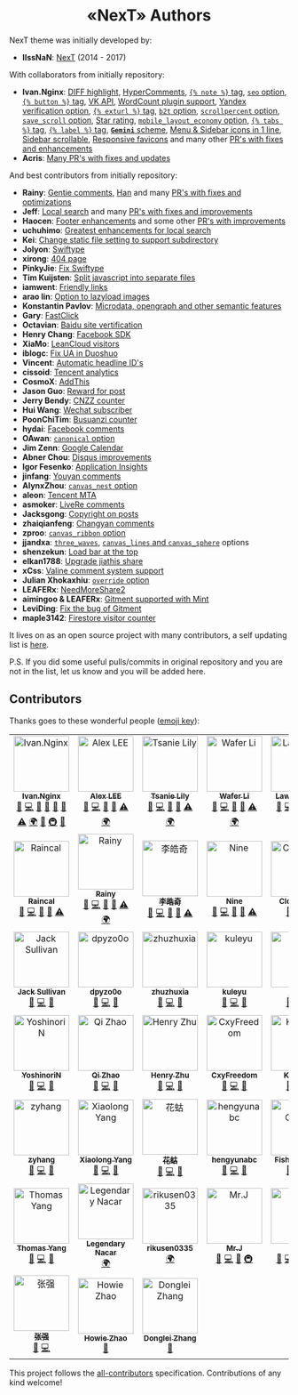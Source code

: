 # <div align="center">«NexT» Authors</div>

NexT theme was initially developed by:

- **IIssNaN**: [NexT](https://github.com/iissnan/hexo-theme-next) (2014 - 2017)

With collaborators from initially repository:

- **Ivan.Nginx**: [DIFF highlight](https://github.com/iissnan/hexo-theme-next/pull/1079),
                  [HyperComments](https://github.com/iissnan/hexo-theme-next/pull/1155),
                  [`{% note %}` tag](https://github.com/iissnan/hexo-theme-next/pull/1160),
                  [`seo` option](https://github.com/iissnan/hexo-theme-next/pull/1311),
                  [`{% button %}` tag](https://github.com/iissnan/hexo-theme-next/pull/1328),
                  [VK API](https://github.com/iissnan/hexo-theme-next/pull/1381),
                  [WordCount plugin support](https://github.com/iissnan/hexo-theme-next/pull/1381),
                  [Yandex verification option](https://github.com/iissnan/hexo-theme-next/pull/1381),
                  [`{% exturl %}` tag](https://github.com/iissnan/hexo-theme-next/pull/1438),
                  [`b2t` option](https://github.com/iissnan/hexo-theme-next/pull/1438),
                  [`scrollpercent` option](https://github.com/iissnan/hexo-theme-next/pull/1438),
                  [`save_scroll` option](https://github.com/iissnan/hexo-theme-next/pull/1574),
                  [Star rating](https://github.com/iissnan/hexo-theme-next/pull/1649),
                  [`mobile_layout_economy` option](https://github.com/iissnan/hexo-theme-next/pull/1697),
                  [`{% tabs %}` tag](https://github.com/iissnan/hexo-theme-next/pull/1697),
                  [`{% label %}` tag](https://github.com/iissnan/hexo-theme-next/pull/1697),
                  [**`Gemini`** scheme](https://github.com/iissnan/hexo-theme-next/pull/1697),
                  [Menu & Sidebar icons in 1 line](https://github.com/iissnan/hexo-theme-next/pull/1830),
                  [Sidebar scrollable](https://github.com/iissnan/hexo-theme-next/pull/1898),
                  [Responsive favicons](https://github.com/iissnan/hexo-theme-next/pull/1898)
                  and many other [PR's with fixes and enhancements](https://github.com/iissnan/hexo-theme-next/pulls?utf8=%E2%9C%93&q=is%3Apr%20author%3Aivan-nginx)
- **Acris**: [Many PR's with fixes and updates](https://github.com/iissnan/hexo-theme-next/pulls?utf8=%E2%9C%93&q=is%3Apr%20author%3AAcris)

And best contributors from initially repository:

- **Rainy**: [Gentie comments](https://github.com/iissnan/hexo-theme-next/pull/1301),
             [Han](https://github.com/iissnan/hexo-theme-next/pull/1598)
             and many [PR's with fixes and optimizations](https://github.com/iissnan/hexo-theme-next/pulls?utf8=%E2%9C%93&q=is%3Apr%20author%3Ageekrainy)
- **Jeff**: [Local search](https://github.com/iissnan/hexo-theme-next/pull/694)
            and many [PR's with fixes and improvements](https://github.com/iissnan/hexo-theme-next/pulls?utf8=%E2%9C%93&q=is%3Apr%20author%3Aflashlab)
- **Haocen**: [Footer enhancements](https://github.com/iissnan/hexo-theme-next/pull/1886)
              and some other [PR's with improvements](https://github.com/iissnan/hexo-theme-next/pulls?utf8=%E2%9C%93&q=is%3Apr%20author%3AHaocen)
- **uchuhimo**: [Greatest enhancements for local search](https://github.com/iissnan/hexo-theme-next/pulls?utf8=%E2%9C%93&q=is%3Apr%20author%3Auchuhimo)
- **Kei**: [Change static file setting to support subdirectory](https://github.com/iissnan/hexo-theme-next/pull/4)
- **Jolyon**: [Swiftype](https://github.com/iissnan/hexo-theme-next/pull/84)
- **xirong**: [404 page](https://github.com/iissnan/hexo-theme-next/pull/126)
- **PinkyJie**: [Fix Swiftype](https://github.com/iissnan/hexo-theme-next/pull/132)
- **Tim Kuijsten**: [Split javascript into separate files](https://github.com/iissnan/hexo-theme-next/pull/152)
- **iamwent**: [Friendly links](https://github.com/iissnan/hexo-theme-next/pull/250)
- **arao lin**: [Option to lazyload images](https://github.com/iissnan/hexo-theme-next/pull/269)
- **Konstantin Pavlov**: [Microdata, opengraph and other semantic features](https://github.com/iissnan/hexo-theme-next/pull/276)
- **Gary**: [FastClick](https://github.com/iissnan/hexo-theme-next/pull/324)
- **Octavian**: [Baidu site vertification](https://github.com/iissnan/hexo-theme-next/pull/367)
- **Henry Chang**: [Facebook SDK](https://github.com/iissnan/hexo-theme-next/pull/410)
- **XiaMo**: [LeanCloud visitors](https://github.com/iissnan/hexo-theme-next/pull/439)
- **iblogc**: [Fix UA in Duoshuo](https://github.com/iissnan/hexo-theme-next/pull/489)
- **Vincent**: [Automatic headline ID's](https://github.com/iissnan/hexo-theme-next/pull/588)
- **cissoid**: [Tencent analytics](https://github.com/iissnan/hexo-theme-next/pull/603)
- **CosmoX**: [AddThis](https://github.com/iissnan/hexo-theme-next/pull/660)
- **Jason Guo**: [Reward for post](https://github.com/iissnan/hexo-theme-next/pull/687)
- **Jerry Bendy**: [CNZZ counter](https://github.com/iissnan/hexo-theme-next/pull/712)
- **Hui Wang**: [Wechat subscriber](https://github.com/iissnan/hexo-theme-next/pull/788)
- **PoonChiTim**: [Busuanzi counter](https://github.com/iissnan/hexo-theme-next/pull/809)
- **hydai**: [Facebook comments](https://github.com/iissnan/hexo-theme-next/pull/925)
- **OAwan**: [`canonical` option](https://github.com/iissnan/hexo-theme-next/pull/931)
- **Jim Zenn**: [Google Calendar](https://github.com/iissnan/hexo-theme-next/pull/1167)
- **Abner Chou**: [Disqus improvements](https://github.com/iissnan/hexo-theme-next/pull/1173)
- **Igor Fesenko**: [Application Insights](https://github.com/iissnan/hexo-theme-next/pull/1257)
- **jinfang**: [Youyan comments](https://github.com/iissnan/hexo-theme-next/pull/1324)
- **AlynxZhou**: [`canvas_nest` option](https://github.com/iissnan/hexo-theme-next/pull/1327)
- **aleon**: [Tencent MTA](https://github.com/iissnan/hexo-theme-next/pull/1408)
- **asmoker**: [LiveRe comments](https://github.com/iissnan/hexo-theme-next/pull/1415)
- **Jacksgong**: [Copyright on posts](https://github.com/iissnan/hexo-theme-next/pull/1497)
- **zhaiqianfeng**: [Changyan comments](https://github.com/iissnan/hexo-theme-next/pull/1514)
- **zproo**: [`canvas_ribbon` option](https://github.com/iissnan/hexo-theme-next/pull/1565)
- **jjandxa**: [`three_waves`](https://github.com/iissnan/hexo-theme-next/pull/1534),
               [`canvas_lines` and `canvas_sphere`](https://github.com/iissnan/hexo-theme-next/pull/1595) options
- **shenzekun**: [Load bar at the top](https://github.com/iissnan/hexo-theme-next/pull/1689)
- **elkan1788**: [Upgrade jiathis share](https://github.com/iissnan/hexo-theme-next/pull/1796)
- **xCss**: [Valine comment system support](https://github.com/iissnan/hexo-theme-next/pull/1811)
- **Julian Xhokaxhiu**: [`override` option](https://github.com/iissnan/hexo-theme-next/pull/1861)
- **LEAFERx**: [NeedMoreShare2](https://github.com/iissnan/hexo-theme-next/pull/1913)
- **aimingoo & LEAFERx**: [Gitment supported with Mint](https://github.com/iissnan/hexo-theme-next/pull/1919)
- **LeviDing**: [Fix the bug of Gitment](https://github.com/iissnan/hexo-theme-next/pull/1944)
- **maple3142**: [Firestore visitor counter](https://github.com/iissnan/hexo-theme-next/pull/1978)

It lives on as an open source project with many contributors, a self updating list is [here](https://github.com/theme-next/hexo-theme-next/graphs/contributors).

P.S. If you did some useful pulls/commits in original repository and you are not in the list, let us know and you will be added here.

## Contributors

Thanks goes to these wonderful people ([emoji key](https://github.com/kentcdodds/all-contributors#emoji-key)):
<!-- ALL-CONTRIBUTORS-LIST:START - Do not remove or modify this section -->
<!-- prettier-ignore -->
<table>
  <tr>
    <td align="center"><a href="https://almostover.ru"><img src="https://avatars2.githubusercontent.com/u/16944225?v=4" width="100px;" alt="Ivan.Nginx"/><br /><sub><b>Ivan.Nginx</b></sub></a><br /><a href="https://github.com/theme-next/hexo-theme-next/issues?q=author%3Aivan-nginx" title="Bug reports">🐛</a> <a href="https://github.com/theme-next/hexo-theme-next/commits?author=ivan-nginx" title="Code">💻</a> <a href="https://github.com/theme-next/hexo-theme-next/commits?author=ivan-nginx" title="Documentation">📖</a> <a href="#ideas-ivan-nginx" title="Ideas, Planning, & Feedback">🤔</a> <a href="#blog-ivan-nginx" title="Blogposts">📝</a> <a href="#review-ivan-nginx" title="Reviewed Pull Requests">👀</a> <a href="https://github.com/theme-next/hexo-theme-next/commits?author=ivan-nginx" title="Tests">⚠️</a> <a href="#translation-ivan-nginx" title="Translation">🌍</a> <a href="#design-ivan-nginx" title="Design">🎨</a> <a href="#infra-ivan-nginx" title="Infrastructure (Hosting, Build-Tools, etc)">🚇</a> <a href="#maintenance-ivan-nginx" title="Maintenance">🚧</a></td>
    <td align="center"><a href="http://saili.science"><img src="https://avatars3.githubusercontent.com/u/8521181?v=4" width="100px;" alt="Alex LEE"/><br /><sub><b>Alex LEE</b></sub></a><br /><a href="https://github.com/theme-next/hexo-theme-next/issues?q=author%3Asli1989" title="Bug reports">🐛</a> <a href="https://github.com/theme-next/hexo-theme-next/commits?author=sli1989" title="Code">💻</a> <a href="https://github.com/theme-next/hexo-theme-next/commits?author=sli1989" title="Documentation">📖</a> <a href="#review-sli1989" title="Reviewed Pull Requests">👀</a> <a href="https://github.com/theme-next/hexo-theme-next/commits?author=sli1989" title="Tests">⚠️</a> <a href="#translation-sli1989" title="Translation">🌍</a></td>
    <td align="center"><a href="https://tsanie.us"><img src="https://avatars1.githubusercontent.com/u/980449?v=4" width="100px;" alt="Tsanie Lily"/><br /><sub><b>Tsanie Lily</b></sub></a><br /><a href="https://github.com/theme-next/hexo-theme-next/issues?q=author%3Atsanie" title="Bug reports">🐛</a> <a href="https://github.com/theme-next/hexo-theme-next/commits?author=tsanie" title="Code">💻</a> <a href="https://github.com/theme-next/hexo-theme-next/commits?author=tsanie" title="Documentation">📖</a> <a href="#review-tsanie" title="Reviewed Pull Requests">👀</a> <a href="https://github.com/theme-next/hexo-theme-next/commits?author=tsanie" title="Tests">⚠️</a> <a href="#translation-tsanie" title="Translation">🌍</a></td>
    <td align="center"><a href="https://wafer.li"><img src="https://avatars1.githubusercontent.com/u/12459199?v=4" width="100px;" alt="Wafer Li"/><br /><sub><b>Wafer Li</b></sub></a><br /><a href="https://github.com/theme-next/hexo-theme-next/issues?q=author%3Awafer-li" title="Bug reports">🐛</a> <a href="https://github.com/theme-next/hexo-theme-next/commits?author=wafer-li" title="Code">💻</a> <a href="https://github.com/theme-next/hexo-theme-next/commits?author=wafer-li" title="Documentation">📖</a> <a href="#review-wafer-li" title="Reviewed Pull Requests">👀</a> <a href="https://github.com/theme-next/hexo-theme-next/commits?author=wafer-li" title="Tests">⚠️</a> <a href="#translation-wafer-li" title="Translation">🌍</a></td>
    <td align="center"><a href="https://leaferx.online"><img src="https://avatars2.githubusercontent.com/u/20595509?v=4" width="100px;" alt="Lawrence Ye"/><br /><sub><b>Lawrence Ye</b></sub></a><br /><a href="https://github.com/theme-next/hexo-theme-next/issues?q=author%3ALEAFERx" title="Bug reports">🐛</a> <a href="https://github.com/theme-next/hexo-theme-next/commits?author=LEAFERx" title="Code">💻</a> <a href="https://github.com/theme-next/hexo-theme-next/commits?author=LEAFERx" title="Documentation">📖</a> <a href="#review-LEAFERx" title="Reviewed Pull Requests">👀</a> <a href="https://github.com/theme-next/hexo-theme-next/commits?author=LEAFERx" title="Tests">⚠️</a> <a href="#translation-LEAFERx" title="Translation">🌍</a></td>
    <td align="center"><a href="https://blog.maple3142.net/"><img src="https://avatars1.githubusercontent.com/u/9370547?v=4" width="100px;" alt="maple"/><br /><sub><b>maple</b></sub></a><br /><a href="https://github.com/theme-next/hexo-theme-next/issues?q=author%3Amaple3142" title="Bug reports">🐛</a> <a href="https://github.com/theme-next/hexo-theme-next/commits?author=maple3142" title="Code">💻</a> <a href="https://github.com/theme-next/hexo-theme-next/commits?author=maple3142" title="Documentation">📖</a> <a href="#review-maple3142" title="Reviewed Pull Requests">👀</a> <a href="https://github.com/theme-next/hexo-theme-next/commits?author=maple3142" title="Tests">⚠️</a> <a href="#translation-maple3142" title="Translation">🌍</a></td>
  </tr>
  <tr>
    <td align="center"><a href="https://raincal.com"><img src="https://avatars1.githubusercontent.com/u/6279478?v=4" width="100px;" alt="Raincal"/><br /><sub><b>Raincal</b></sub></a><br /><a href="https://github.com/theme-next/hexo-theme-next/issues?q=author%3ARaincal" title="Bug reports">🐛</a> <a href="https://github.com/theme-next/hexo-theme-next/commits?author=Raincal" title="Code">💻</a> <a href="https://github.com/theme-next/hexo-theme-next/commits?author=Raincal" title="Documentation">📖</a> <a href="#review-Raincal" title="Reviewed Pull Requests">👀</a> <a href="https://github.com/theme-next/hexo-theme-next/commits?author=Raincal" title="Tests">⚠️</a></td>
    <td align="center"><a href="https://rainylog.com"><img src="https://avatars1.githubusercontent.com/u/7333266?v=4" width="100px;" alt="Rainy"/><br /><sub><b>Rainy</b></sub></a><br /><a href="https://github.com/theme-next/hexo-theme-next/issues?q=author%3Ageekrainy" title="Bug reports">🐛</a> <a href="https://github.com/theme-next/hexo-theme-next/commits?author=geekrainy" title="Code">💻</a> <a href="https://github.com/theme-next/hexo-theme-next/commits?author=geekrainy" title="Documentation">📖</a> <a href="#review-geekrainy" title="Reviewed Pull Requests">👀</a> <a href="https://github.com/theme-next/hexo-theme-next/commits?author=geekrainy" title="Tests">⚠️</a> <a href="#translation-geekrainy" title="Translation">🌍</a></td>
    <td align="center"><a href="https://liolok.github.io/"><img src="https://avatars0.githubusercontent.com/u/34574198?v=4" width="100px;" alt="李皓奇"/><br /><sub><b>李皓奇</b></sub></a><br /><a href="https://github.com/theme-next/hexo-theme-next/issues?q=author%3Aliolok" title="Bug reports">🐛</a> <a href="https://github.com/theme-next/hexo-theme-next/commits?author=liolok" title="Code">💻</a> <a href="https://github.com/theme-next/hexo-theme-next/commits?author=liolok" title="Documentation">📖</a> <a href="#review-liolok" title="Reviewed Pull Requests">👀</a> <a href="https://github.com/theme-next/hexo-theme-next/commits?author=liolok" title="Tests">⚠️</a></td>
    <td align="center"><a href="http://ioliu.cn"><img src="https://avatars2.githubusercontent.com/u/10877162?v=4" width="100px;" alt="Nine"/><br /><sub><b>Nine</b></sub></a><br /><a href="https://github.com/theme-next/hexo-theme-next/issues?q=author%3AxCss" title="Bug reports">🐛</a> <a href="https://github.com/theme-next/hexo-theme-next/commits?author=xCss" title="Code">💻</a> <a href="https://github.com/theme-next/hexo-theme-next/commits?author=xCss" title="Documentation">📖</a> <a href="#review-xCss" title="Reviewed Pull Requests">👀</a> <a href="https://github.com/theme-next/hexo-theme-next/commits?author=xCss" title="Tests">⚠️</a></td>
    <td align="center"><a href="https://github.com/jackey8616"><img src="https://avatars0.githubusercontent.com/u/12930377?v=4" width="100px;" alt="Clooooode"/><br /><sub><b>Clooooode</b></sub></a><br /><a href="https://github.com/theme-next/hexo-theme-next/issues?q=author%3Ajackey8616" title="Bug reports">🐛</a> <a href="https://github.com/theme-next/hexo-theme-next/commits?author=jackey8616" title="Code">💻</a> <a href="https://github.com/theme-next/hexo-theme-next/commits?author=jackey8616" title="Documentation">📖</a></td>
    <td align="center"><a href="https://github.com/xu-song"><img src="https://avatars3.githubusercontent.com/u/13825126?v=4" width="100px;" alt="Xu Song"/><br /><sub><b>Xu Song</b></sub></a><br /><a href="https://github.com/theme-next/hexo-theme-next/issues?q=author%3Axu-song" title="Bug reports">🐛</a> <a href="https://github.com/theme-next/hexo-theme-next/commits?author=xu-song" title="Code">💻</a> <a href="https://github.com/theme-next/hexo-theme-next/commits?author=xu-song" title="Documentation">📖</a></td>
  </tr>
  <tr>
    <td align="center"><a href="https://github.com/HuntedCodes"><img src="https://avatars3.githubusercontent.com/u/10931391?v=4" width="100px;" alt="Jack Sullivan"/><br /><sub><b>Jack Sullivan</b></sub></a><br /><a href="https://github.com/theme-next/hexo-theme-next/issues?q=author%3AHuntedCodes" title="Bug reports">🐛</a> <a href="https://github.com/theme-next/hexo-theme-next/commits?author=HuntedCodes" title="Code">💻</a> <a href="https://github.com/theme-next/hexo-theme-next/commits?author=HuntedCodes" title="Documentation">📖</a></td>
    <td align="center"><a href="https://github.com/dpyzo0o"><img src="https://avatars1.githubusercontent.com/u/24768249?v=4" width="100px;" alt="dpyzo0o"/><br /><sub><b>dpyzo0o</b></sub></a><br /><a href="https://github.com/theme-next/hexo-theme-next/issues?q=author%3Adpyzo0o" title="Bug reports">🐛</a> <a href="https://github.com/theme-next/hexo-theme-next/commits?author=dpyzo0o" title="Code">💻</a> <a href="https://github.com/theme-next/hexo-theme-next/commits?author=dpyzo0o" title="Documentation">📖</a></td>
    <td align="center"><a href="http://zhuzhuyule.com"><img src="https://avatars1.githubusercontent.com/u/11242146?v=4" width="100px;" alt="zhuzhuxia"/><br /><sub><b>zhuzhuxia</b></sub></a><br /><a href="https://github.com/theme-next/hexo-theme-next/issues?q=author%3Azhuzhuyule" title="Bug reports">🐛</a> <a href="https://github.com/theme-next/hexo-theme-next/commits?author=zhuzhuyule" title="Code">💻</a> <a href="https://github.com/theme-next/hexo-theme-next/commits?author=zhuzhuyule" title="Documentation">📖</a></td>
    <td align="center"><a href="https://kuleyu-hugo.netlify.com/"><img src="https://avatars0.githubusercontent.com/u/25771340?v=4" width="100px;" alt="kuleyu"/><br /><sub><b>kuleyu</b></sub></a><br /><a href="https://github.com/theme-next/hexo-theme-next/issues?q=author%3Akuleyu" title="Bug reports">🐛</a> <a href="https://github.com/theme-next/hexo-theme-next/commits?author=kuleyu" title="Code">💻</a> <a href="https://github.com/theme-next/hexo-theme-next/commits?author=kuleyu" title="Documentation">📖</a></td>
    <td align="center"><a href="http://jdhao.github.io"><img src="https://avatars2.githubusercontent.com/u/16662357?v=4" width="100px;" alt="jdhao"/><br /><sub><b>jdhao</b></sub></a><br /><a href="https://github.com/theme-next/hexo-theme-next/issues?q=author%3Ajdhao" title="Bug reports">🐛</a> <a href="https://github.com/theme-next/hexo-theme-next/commits?author=jdhao" title="Code">💻</a> <a href="https://github.com/theme-next/hexo-theme-next/commits?author=jdhao" title="Documentation">📖</a></td>
    <td align="center"><a href="http://www.albertgao.xyz"><img src="https://avatars1.githubusercontent.com/u/18282328?v=4" width="100px;" alt="AlbertGao"/><br /><sub><b>AlbertGao</b></sub></a><br /><a href="https://github.com/theme-next/hexo-theme-next/issues?q=author%3AAlbert-Gao" title="Bug reports">🐛</a> <a href="https://github.com/theme-next/hexo-theme-next/commits?author=Albert-Gao" title="Code">💻</a> <a href="https://github.com/theme-next/hexo-theme-next/commits?author=Albert-Gao" title="Documentation">📖</a></td>
  </tr>
  <tr>
    <td align="center"><a href="https://yoshinorin.net/"><img src="https://avatars0.githubusercontent.com/u/11273093?v=4" width="100px;" alt="YoshinoriN"/><br /><sub><b>YoshinoriN</b></sub></a><br /><a href="https://github.com/theme-next/hexo-theme-next/issues?q=author%3AYoshinoriN" title="Bug reports">🐛</a> <a href="https://github.com/theme-next/hexo-theme-next/commits?author=YoshinoriN" title="Code">💻</a> <a href="https://github.com/theme-next/hexo-theme-next/commits?author=YoshinoriN" title="Documentation">📖</a></td>
    <td align="center"><a href="https://zhaoqi99.github.io/"><img src="https://avatars3.githubusercontent.com/u/25344334?v=4" width="100px;" alt="Qi Zhao"/><br /><sub><b>Qi Zhao</b></sub></a><br /><a href="https://github.com/theme-next/hexo-theme-next/issues?q=author%3AZhaoQi99" title="Bug reports">🐛</a> <a href="https://github.com/theme-next/hexo-theme-next/commits?author=ZhaoQi99" title="Code">💻</a> <a href="https://github.com/theme-next/hexo-theme-next/commits?author=ZhaoQi99" title="Documentation">📖</a></td>
    <td align="center"><a href="https://changchen.me/"><img src="https://avatars2.githubusercontent.com/u/6239652?v=4" width="100px;" alt="Henry Zhu"/><br /><sub><b>Henry Zhu</b></sub></a><br /><a href="https://github.com/theme-next/hexo-theme-next/issues?q=author%3Adaya0576" title="Bug reports">🐛</a> <a href="https://github.com/theme-next/hexo-theme-next/commits?author=daya0576" title="Code">💻</a> <a href="https://github.com/theme-next/hexo-theme-next/commits?author=daya0576" title="Documentation">📖</a></td>
    <td align="center"><a href="https://github.com/cxyfreedom"><img src="https://avatars1.githubusercontent.com/u/8132652?v=4" width="100px;" alt="CxyFreedom"/><br /><sub><b>CxyFreedom</b></sub></a><br /><a href="https://github.com/theme-next/hexo-theme-next/issues?q=author%3Acxyfreedom" title="Bug reports">🐛</a> <a href="https://github.com/theme-next/hexo-theme-next/commits?author=cxyfreedom" title="Code">💻</a> <a href="https://github.com/theme-next/hexo-theme-next/commits?author=cxyfreedom" title="Documentation">📖</a></td>
    <td align="center"><a href="https://kaitohh.com/"><img src="https://avatars1.githubusercontent.com/u/13927774?v=4" width="100px;" alt="KaitoHH"/><br /><sub><b>KaitoHH</b></sub></a><br /><a href="https://github.com/theme-next/hexo-theme-next/issues?q=author%3AKaitoHH" title="Bug reports">🐛</a> <a href="https://github.com/theme-next/hexo-theme-next/commits?author=KaitoHH" title="Code">💻</a> <a href="https://github.com/theme-next/hexo-theme-next/commits?author=KaitoHH" title="Documentation">📖</a></td>
    <td align="center"><a href="http://www.zhaojun.im"><img src="https://avatars2.githubusercontent.com/u/35387985?v=4" width="100px;" alt="赵俊"/><br /><sub><b>赵俊</b></sub></a><br /><a href="https://github.com/theme-next/hexo-theme-next/issues?q=author%3Azhaojun1998" title="Bug reports">🐛</a> <a href="https://github.com/theme-next/hexo-theme-next/commits?author=zhaojun1998" title="Code">💻</a> <a href="https://github.com/theme-next/hexo-theme-next/commits?author=zhaojun1998" title="Documentation">📖</a></td>
  </tr>
  <tr>
    <td align="center"><a href="https://github.com/izyhang"><img src="https://avatars2.githubusercontent.com/u/13059924?v=4" width="100px;" alt="zyhang"/><br /><sub><b>zyhang</b></sub></a><br /><a href="https://github.com/theme-next/hexo-theme-next/issues?q=author%3Aizyhang" title="Bug reports">🐛</a> <a href="https://github.com/theme-next/hexo-theme-next/commits?author=izyhang" title="Code">💻</a> <a href="https://github.com/theme-next/hexo-theme-next/commits?author=izyhang" title="Documentation">📖</a></td>
    <td align="center"><a href="https://xiaolony.github.io"><img src="https://avatars2.githubusercontent.com/u/18529307?v=4" width="100px;" alt="Xiaolong Yang"/><br /><sub><b>Xiaolong Yang</b></sub></a><br /><a href="https://github.com/theme-next/hexo-theme-next/issues?q=author%3AXiaolonY" title="Bug reports">🐛</a> <a href="https://github.com/theme-next/hexo-theme-next/commits?author=XiaolonY" title="Code">💻</a> <a href="https://github.com/theme-next/hexo-theme-next/commits?author=XiaolonY" title="Documentation">📖</a></td>
    <td align="center"><a href="https://github.com/yzca"><img src="https://avatars1.githubusercontent.com/u/15226118?v=4" width="100px;" alt="花蛄"/><br /><sub><b>花蛄</b></sub></a><br /><a href="https://github.com/theme-next/hexo-theme-next/issues?q=author%3Ayzca" title="Bug reports">🐛</a> <a href="https://github.com/theme-next/hexo-theme-next/commits?author=yzca" title="Code">💻</a> <a href="https://github.com/theme-next/hexo-theme-next/commits?author=yzca" title="Documentation">📖</a></td>
    <td align="center"><a href="http://hengyunabc.github.io/"><img src="https://avatars2.githubusercontent.com/u/1683936?v=4" width="100px;" alt="hengyunabc"/><br /><sub><b>hengyunabc</b></sub></a><br /><a href="https://github.com/theme-next/hexo-theme-next/issues?q=author%3Ahengyunabc" title="Bug reports">🐛</a> <a href="https://github.com/theme-next/hexo-theme-next/commits?author=hengyunabc" title="Code">💻</a> <a href="https://github.com/theme-next/hexo-theme-next/commits?author=hengyunabc" title="Documentation">📖</a></td>
    <td align="center"><a href="http://bluefisher.github.io"><img src="https://avatars2.githubusercontent.com/u/6104460?v=4" width="100px;" alt="Fisher Chang"/><br /><sub><b>Fisher Chang</b></sub></a><br /><a href="https://github.com/theme-next/hexo-theme-next/issues?q=author%3ABlueFisher" title="Bug reports">🐛</a> <a href="https://github.com/theme-next/hexo-theme-next/commits?author=BlueFisher" title="Code">💻</a> <a href="https://github.com/theme-next/hexo-theme-next/commits?author=BlueFisher" title="Documentation">📖</a></td>
    <td align="center"><a href="http://chansonshen.com/"><img src="https://avatars2.githubusercontent.com/u/4521477?v=4" width="100px;" alt="Chanson Shen"/><br /><sub><b>Chanson Shen</b></sub></a><br /><a href="https://github.com/theme-next/hexo-theme-next/issues?q=author%3Ashenchsh" title="Bug reports">🐛</a> <a href="https://github.com/theme-next/hexo-theme-next/commits?author=shenchsh" title="Code">💻</a> <a href="https://github.com/theme-next/hexo-theme-next/commits?author=shenchsh" title="Documentation">📖</a></td>
  </tr>
  <tr>
    <td align="center"><a href="http://ywjno.com"><img src="https://avatars2.githubusercontent.com/u/842383?v=4" width="100px;" alt="Thomas Yang"/><br /><sub><b>Thomas Yang</b></sub></a><br /><a href="https://github.com/theme-next/hexo-theme-next/issues?q=author%3Aywjno" title="Bug reports">🐛</a> <a href="https://github.com/theme-next/hexo-theme-next/commits?author=ywjno" title="Code">💻</a> <a href="https://github.com/theme-next/hexo-theme-next/commits?author=ywjno" title="Documentation">📖</a></td>
    <td align="center"><a href="http://legendarynacar.github.io"><img src="https://avatars3.githubusercontent.com/u/8149261?v=4" width="100px;" alt="Legendary Nacar"/><br /><sub><b>Legendary Nacar</b></sub></a><br /><a href="#translation-legendarynacar" title="Translation">🌍</a></td>
    <td align="center"><a href="https://github.com/Rikusen0335"><img src="https://avatars0.githubusercontent.com/u/19174234?v=4" width="100px;" alt="rikusen0335"/><br /><sub><b>rikusen0335</b></sub></a><br /><a href="#translation-Rikusen0335" title="Translation">🌍</a></td>
    <td align="center"><a href="https://www.dnocm.com"><img src="https://avatars3.githubusercontent.com/u/15902347?v=4" width="100px;" alt="Mr.J"/><br /><sub><b>Mr.J</b></sub></a><br /><a href="https://github.com/theme-next/hexo-theme-next/issues?q=author%3AJiangTJ" title="Bug reports">🐛</a> <a href="https://github.com/theme-next/hexo-theme-next/commits?author=JiangTJ" title="Code">💻</a> <a href="https://github.com/theme-next/hexo-theme-next/commits?author=JiangTJ" title="Documentation">📖</a> <a href="#infra-JiangTJ" title="Infrastructure (Hosting, Build-Tools, etc)">🚇</a></td>
    <td align="center"><a href="https://1v9.im"><img src="https://avatars3.githubusercontent.com/u/29083921?v=4" width="100px;" alt="1v9"/><br /><sub><b>1v9</b></sub></a><br /><a href="https://github.com/theme-next/hexo-theme-next/issues?q=author%3A1v9" title="Bug reports">🐛</a> <a href="https://github.com/theme-next/hexo-theme-next/commits?author=1v9" title="Code">💻</a> <a href="https://github.com/theme-next/hexo-theme-next/commits?author=1v9" title="Documentation">📖</a> <a href="#translation-1v9" title="Translation">🌍</a> <a href="#review-1v9" title="Reviewed Pull Requests">👀</a></td>
    <td align="center"><a href="https://zhangshuqiao.org"><img src="https://avatars1.githubusercontent.com/u/16272760?v=4" width="100px;" alt="Mimi"/><br /><sub><b>Mimi</b></sub></a><br /><a href="https://github.com/theme-next/hexo-theme-next/issues?q=author%3Astevenjoezhang" title="Bug reports">🐛</a> <a href="https://github.com/theme-next/hexo-theme-next/commits?author=stevenjoezhang" title="Code">💻</a> <a href="https://github.com/theme-next/hexo-theme-next/commits?author=stevenjoezhang" title="Documentation">📖</a> <a href="#review-stevenjoezhang" title="Reviewed Pull Requests">👀</a> <a href="#translation-stevenjoezhang" title="Translation">🌍</a></td>
  </tr>
  <tr>
    <td align="center"><a href="https://i-m.dev"><img src="https://avatars2.githubusercontent.com/u/17429111?v=4" width="100px;" alt="张强"/><br /><sub><b>张强</b></sub></a><br /><a href="https://github.com/theme-next/hexo-theme-next/issues?q=author%3Azq-97" title="Bug reports">🐛</a> <a href="https://github.com/theme-next/hexo-theme-next/commits?author=zq-97" title="Code">💻</a></td>
    <td align="center"><a href="http://www.howiezhao.com"><img src="https://avatars2.githubusercontent.com/u/16129206?v=4" width="100px;" alt="Howie Zhao"/><br /><sub><b>Howie Zhao</b></sub></a><br /><a href="https://github.com/theme-next/hexo-theme-next/commits?author=howiezhao" title="Documentation">📖</a></td>
    <td align="center"><a href="http://dlzhang.com"><img src="https://avatars1.githubusercontent.com/u/19180725?v=4" width="100px;" alt="Donglei Zhang"/><br /><sub><b>Donglei Zhang</b></sub></a><br /><a href="https://github.com/theme-next/hexo-theme-next/commits?author=lei2rock" title="Documentation">📖</a></td>
  </tr>
</table>

<!-- ALL-CONTRIBUTORS-LIST:END -->

This project follows the [all-contributors](https://github.com/kentcdodds/all-contributors) specification. Contributions of any kind welcome!

